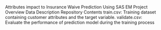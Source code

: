 Attributes impact to Insurance Waive Prediction Using SAS EM
Project Overview
Data Description
Repository Contents
train.csv: Training dataset containing customer attributes and the target variable.
validate.csv: Evaluate the performance of prediction model during the training process
